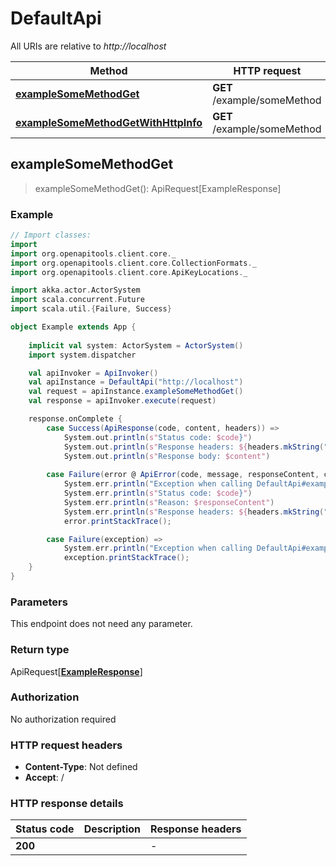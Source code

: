 # DefaultApi

All URIs are relative to *http://localhost*

Method | HTTP request | Description
------------- | ------------- | -------------
[**exampleSomeMethodGet**](DefaultApi.md#exampleSomeMethodGet) | **GET** /example/someMethod | 
[**exampleSomeMethodGetWithHttpInfo**](DefaultApi.md#exampleSomeMethodGetWithHttpInfo) | **GET** /example/someMethod | 



## exampleSomeMethodGet

> exampleSomeMethodGet(): ApiRequest[ExampleResponse]





### Example

```scala
// Import classes:
import 
import org.openapitools.client.core._
import org.openapitools.client.core.CollectionFormats._
import org.openapitools.client.core.ApiKeyLocations._

import akka.actor.ActorSystem
import scala.concurrent.Future
import scala.util.{Failure, Success}

object Example extends App {
    
    implicit val system: ActorSystem = ActorSystem()
    import system.dispatcher

    val apiInvoker = ApiInvoker()
    val apiInstance = DefaultApi("http://localhost")    
    val request = apiInstance.exampleSomeMethodGet()
    val response = apiInvoker.execute(request)

    response.onComplete {
        case Success(ApiResponse(code, content, headers)) =>
            System.out.println(s"Status code: $code}")
            System.out.println(s"Response headers: ${headers.mkString(", ")}")
            System.out.println(s"Response body: $content")
        
        case Failure(error @ ApiError(code, message, responseContent, cause, headers)) =>
            System.err.println("Exception when calling DefaultApi#exampleSomeMethodGet")
            System.err.println(s"Status code: $code}")
            System.err.println(s"Reason: $responseContent")
            System.err.println(s"Response headers: ${headers.mkString(", ")}")
            error.printStackTrace();

        case Failure(exception) => 
            System.err.println("Exception when calling DefaultApi#exampleSomeMethodGet")
            exception.printStackTrace();
    }
}
```

### Parameters

This endpoint does not need any parameter.

### Return type

ApiRequest[[**ExampleResponse**](ExampleResponse.md)]


### Authorization

No authorization required

### HTTP request headers

- **Content-Type**: Not defined
- **Accept**: /

### HTTP response details
| Status code | Description | Response headers |
|-------------|-------------|------------------|
| **200** |  |  -  |

